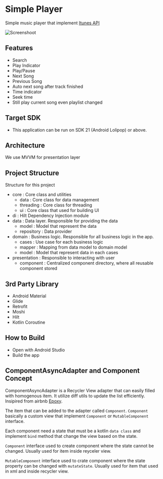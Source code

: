 # Simple Player

Simple music player that implement [Itunes API](https://affiliate.itunes.apple.com/resources/documentation/itunes-store-web-service-search-api)

 ![Screenshoot](assets/screen.gif)

## Features
- Search
- Play Indicator
- Play/Pause
- Next Song
- Previous Song
- Auto next song after track finished
- Time indicator
- Seek time
- Still play current song even playlist changed

## Target SDK
- This application can be run on SDK 21 (Android Lolipop) or above.

## Architecture
We use MVVM for presentation layer

## Project Structure
Structure for this project
- core : Core class and utilities
    - data : Core class for data management
    - threading : Core class for threading
    - ui : Core class that used for building UI
- di : Hilt Dependency Injection module
- data : Data layer. Responsible for providing the data
    - model : Model that represent the data
    - repository : Data provider
- domain : Business logic. Responsible for all business logic in the app.
    - cases : Use case for each business logic
    - mapper : Mapping from data model to domain model
    - model : Model that represent data in each cases
- presentation : Responsible to interacting with user
    - component : Centralized component directory, where all reusable component stored

## 3rd Party Library
- Android Material
- Glide
- Retrofit
- Moshi
- Hilt
- Kotlin Coroutine

## How to Build
- Open with Android Studio
- Build the app


## ComponentAsyncAdapter and Component Concept

ComponentAsyncAdapter is a Recycler View adapter that can easily filled with homogenous item. It utilize diff utils to update the list efficiently. Insipired from airbnb [Epoxy](https://github.com/airbnb/epoxy).

The item that can be added to the adapter called `Component`. `Component` basically a custom view that implement `Component` or `MutableComponent` interface.

Each component need a state that must be a kotlin `data class` and implement `bind` method that change the view based on the state.

`Component` interface used to create component where the state cannot be changed. Usually used for item inside reyceler view.

`MutableComponent` interface used to crate component where the state property can be changed with `mutateState`. Usually used for item that used in xml and inside recycler view.